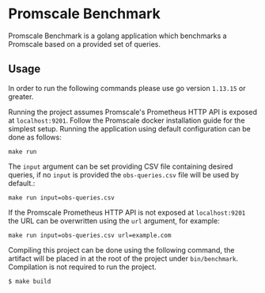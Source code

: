 # Promscale Benchmark

Promscale Benchmark is a golang application which benchmarks a Promscale based on a provided set of queries.

## Usage

In order to run the following commands please use go version `1.13.15` or greater.

Running the project assumes Promscale's Prometheus HTTP API is exposed at `localhost:9201`. Follow the Promscale docker installation guide for the simplest setup. Running the application using default configuration can be done as follows:
```
make run
```
The `input` argument can be set providing CSV file containing desired queries, if no `input` is provided the `obs-queries.csv` file will be used by default.:
```
make run input=obs-queries.csv
```
If the Promscale Prometheus HTTP API is not exposed at `localhost:9201` the URL can be overwritten using the `url` argument, for example:
```
make run input=obs-queries.csv url=example.com
```


Compiling this project can be done using the following command, the artifact will be placed in at the 
root of the project under `bin/benchmark`. Compilation is not required to run the project.
```
$ make build
```


